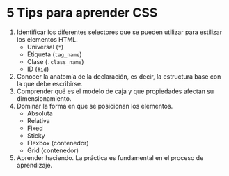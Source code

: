 # 5 Tips para aprender CSS

1. Identificar los diferentes selectores que se pueden utilizar para estilizar los elementos HTML.
   - Universal (`*`)
   - Etiqueta (`tag_name`)
   - Clase (`.class_name`)
   - ID (`#id`)
2. Conocer la anatomía de la declaración, es decir, la estructura base con la que debe escribirse.
3. Comprender qué es el modelo de caja y que propiedades afectan su dimensionamiento.
4. Dominar la forma en que se posicionan los elementos.
   - Absoluta
   - Relativa
   - Fixed
   - Sticky
   - Flexbox (contenedor)
   - Grid (contenedor)
5. Aprender haciendo. La práctica es fundamental en el proceso de aprendizaje.
